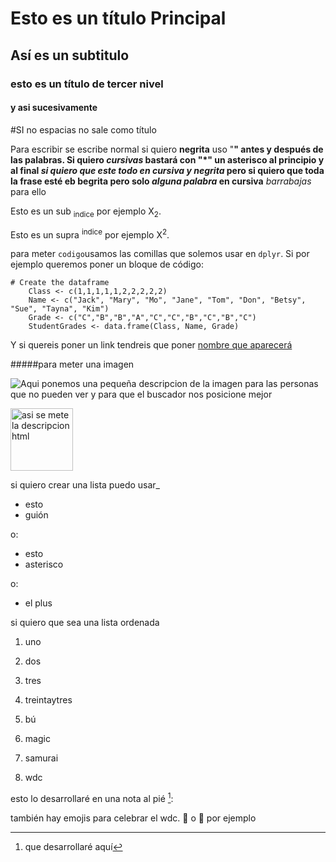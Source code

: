 # Esto es un título Principal
## Así es un subtitulo
### esto es un título de tercer nivel
#### y asi sucesivamente 
#SI no espacias no sale como título

Para escribir se escribe normal si quiero **negrita** uso "**" antes y después de las palabras. 
Si quiero *cursivas* bastará con "*" un asterisco al principio y al final
***si quiero que este todo en cursiva y negrita***  pero si quiero que toda la frase esté eb begrita pero solo _alguna palabra_ en cursiva**
_barrabajas_ para ello

Esto es un sub <sub>indice</sub> por ejemplo X<sub>2</sub>.

Esto es un supra <sup>indice</sup>  por ejemplo X<sup>2</sup>.

para meter `codigo`usamos las comillas que solemos usar en `dplyr`. Si por ejemplo queremos poner un bloque de código:

```
# Create the dataframe
    Class <- c(1,1,1,1,1,2,2,2,2,2)
    Name <- c("Jack", "Mary", "Mo", "Jane", "Tom", "Don", "Betsy", "Sue", "Tayna", "Kim")
    Grade <- c("C","B","B","A","C","C","B","C","B","C")
    StudentGrades <- data.frame(Class, Name, Grade)
```

Y si quereis poner un link tendreis que poner [nombre que aparecerá](https://leonardo.ai/faq/)

#####para meter una imagen

![Aqui ponemos una pequeña descripcion de la imagen para las personas que no pueden ver y para que el buscador nos posicione mejor](https://fotografias.antena3.com/clipping/cmsimages01/2023/02/09/9B15C034-6FEF-4A5B-894A-ADF1272A9662/fernando-alonso-imagen-facilitada-aston-martin_104.jpg?crop=800,800,x0,y0&width=1200&height=1200&optimize=low&format=webply)

<img src="https://fotografias.lasexta.com/clipping/cmsimages02/2023/11/11/13EAFA71-CB49-4351-8CE7-813D206F9092/hamilton-fernando-alonso_98.jpg?crop=1200,675,x0,y0&width=1900&height=1069&optimize=low&format=webply" alt="asi se mete la descripcion html" width="100" height="100">

si quiero crear una lista puedo usar_
- esto
- guión

o: 
* esto
* asterisco

o:

+ el plus

si quiero que sea una lista ordenada 

1. uno
2. dos
3. tres

33. treintaytres
34. bú
35. magic
36. samurai
37. wdc


esto lo desarrollaré en una nota al pié [^1]:

[^1]: que desarrollaré aquí

también hay emojis para celebrar el wdc. 🥇 o 🤨 por ejemplo



